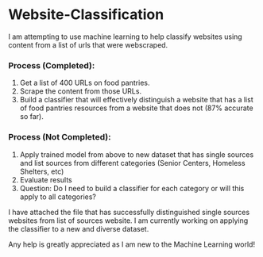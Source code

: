# Website-Classification
I am attempting to use machine learning to help classify websites using content from a list of urls that were webscraped.
### Process (Completed):
1. Get a list of 400 URLs on food pantries.
2. Scrape the content from those URLs.
3. Build a classifier that will effectively distinguish a website that has a list of food pantries resources from a website that does not (87% accurate so far).

### Process (Not Completed):
1. Apply trained model from above to new dataset that has single sources and list sources from different categories (Senior Centers, Homeless Shelters, etc)
2. Evaluate results
3. Question: Do I need to build a classifier for each category or will this apply to all categories?

I have attached the file that has successfully distinguished single sources websites from list of sources website. I am currently working on applying the classifier to a new and diverse dataset.

Any help is greatly appreciated as I am new to the Machine Learning world!
